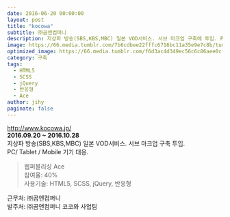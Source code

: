 ```yaml
---
date: 2016-06-20 00:00:00
layout: post
title: "kocowa"
subtitle: ㈜곰앤컴퍼니
description: 지상파 방송(SBS,KBS,MBC) 일본 VOD서비스. 서브 마크업 구축에 투입. PC/ Tablet / Mobile 기기 대응.
image: https://66.media.tumblr.com/7b6cdbee22fffc6716bc11a35e9e7c8b/tumblr_p3t9lz1q3S1x3wc1uo1_1280.png
optimized_image: https://66.media.tumblr.com/f6d3ac4d349ec56c6c86aee0cfa6e971/eb737f373724f10a-cb/s1280x1920/07566b5e25dffca536efe47bfcf5b6f550b36102.jpg
category: 구축
tags:
  - HTML5
  - SCSS
  - jQuery
  - 반응형
  - Ace
author: jihy
paginate: false
---
```


<a href="http://www.kocowa.jp/">http://www.kocowa.jp/</a><br>
**2016.09.20 ~ 2016.10.28** <br>
지상파 방송(SBS,KBS,MBC) 일본 VOD서비스. 서브 마크업 구축 투입. <br>
PC/ Tablet / Mobile 기기 대응.

> 웹퍼블리싱 Ace <br>
참여율: 40% <br>
사용기술: HTML5, SCSS, jQuery, 반응형

근무처: ㈜곰앤컴퍼니<br>
발주처: ㈜곰앤컴퍼니  코코와 사업팀